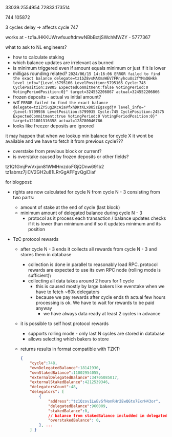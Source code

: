 33039.2554954
72833.173514

744
105872

3 cycles delay -> affects cycle 747

works at - tz1aJHKKUWrwfsuoftdmwNBbBctjSWchMWZY - 5777367



what to ask to NL engineers?

- how to calculate staking
- which balance updates are irrelevant as burned
- is minimum triggered even if amount equals minimum or just if it is lower
- milligas rounding related? `2024/06/15 14:16:06 ERROR failed to find the exact balance delegate=tz1bZ8vsMAXmaWEV7FRnyhcuUs2fYMaQ6Hkk level_info="{Level:5795166 LevelPosition:5795165 Cycle:745 CyclePosition:19805 ExpectedCommitment:false VotingPeriod:0 VotingPeriodPosition:0}" target=324552206867 actual=324552206866`
- frozen deposits - actual vs initial amount?
- wtf `ERROR failed to find the exact balance delegate=tz1ZY5ug2KcAiaVfxhDKtKLx8U5zEgsxgdjV level_info="{Level:5799936 LevelPosition:5799935 Cycle:745 CyclePosition:24575 ExpectedCommitment:true VotingPeriod:0 VotingPeriodPosition:0}" target=121801316358 actual=128780046786`
- looks like freezer deposits are ignored

it may happen that when we lookup min balance for cycle X it wont be available and we have to fetch it from previous cycle???
- overstake from previous block or current?
- is overstake caused by frozen deposits or other fields?


tz1Q1GmjPwVxjxn81WMHmzdoFGjQDnw691b2
tz1abmz7jiCV2GH2u81LRrGgAFFgvQgiDiaf

for blogpost:

- rights are now calculated for cycle N from cycle N - 3 consisting from two parts:
  - amount of stake at the end of cycle (last block)
  - minimum amount of delegated balance during cycle N - 3 
    - protocol as it process each transaction / balance updates checks if it is lower than minimum and if so it updates minimum and its position

- TzC protocol rewards
	- after cycle N - 3	ends it collects all rewards from cycle N - 3 and stores them in database
  	   - collection is done in parallel to reasonably load RPC. protocol rewards are expected to use its own RPC node (rolling mode is sufficient)\
	   - collecting all data takes around 2 hours for 1 cycle
    	   - this is caused mostly by large bakers like everstake when we have to fetch ~60k delegators
    	   - because we pay rewards after cycle ends th actual few hours processing is ok. We have to wait for rewards to be paid anyway
        	   - we have always data ready at least 2 cycles in advance
	- it is possible to self host protocol rewards
       - supports rolling mode - only last N cycles are stored in database
       - allows selecting which bakers to store

    - returns results in format compatible with TZKT:
		```json
		{
			"cycle":748,
			"ownDelegatedBalance":18141930,
			"ownStakedBalance":11002954055,
			"externalDelegatedBalance":34705085017,
			"externalStakedBalance":4212539346,
			"delegatorsCount":48,
			"delegators": [
				{ 
					"address":"tz1Qzov1LwEvSfHonRHr2EwQGto7ExrH43or",
					"delegatedBalance":960009,
					"stakedBalance":0,
					// balance from stakedBalance includded in delegatedBalance
					"overstakedBalance": 0,
				}, ... 
			] }
		```

